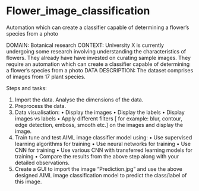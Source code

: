 # Flower_image_classification
Automation which can create a classifier capable of determining a flower’s species from a photo

DOMAIN: Botanical research
CONTEXT: University X is currently undergoing some research involving understanding the characteristics of
flowers. They already have have invested on curating sample images. They require an automation which can
create a classifier capable of determining a flower’s species from a photo
DATA DESCRIPTION: The dataset comprises of images from 17 plant species.

Steps and tasks:
1. Import the data. Analyse the dimensions of the data.
2. Preprocess the data.
3. Data visualisation:
• Display the images
• Display the labels
• Display images vs labels
• Apply different filters [ for example: blur, contour, edge detection, emboss, smooth etc.] on the images and
display the image.
4. Train tune and test AIML image classifier model using:
• Use supervised learning algorithms for training
• Use neural networks for training
• Use CNN for training
• Use various CNN with transferred learning models for training
• Compare the results from the above step along with your detailed observations.
5. Create a GUI to import the image “Prediction.jpg” and use the above designed AIML image classification model to
predict the class/label of this image.
